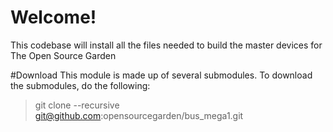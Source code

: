 # Welcome!
This codebase will install all the files needed to build the master devices for The Open Source Garden

#Download
This module is made up of several submodules. To download the submodules, do the following:

>git clone --recursive git@github.com:opensourcegarden/bus_mega1.git